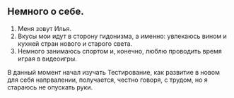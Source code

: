 ## Немного о себе.

1. Меня зовут Илья.
2. Вкусы мои идут в сторону гидонизма, а именно: увлекаюсь вином и кухней стран нового и старого света.
3. Немного занимаюсь спортом и, конечно, люблю проводить время играя в видеоигры.

В данный момент начал изучать Тестирование, как развитие в новом для себя напрвалении, получается, честно говоря, с трудом, но я стараюсь не опускать руки.